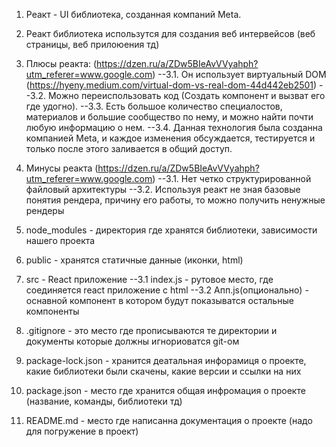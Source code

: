1. Реакт - UI библиотека, созданная компаний Meta.
2. Реакт библиотека использутся для создания веб интервейсов (веб страницы, веб прилоюения тд)
3. Плюсы реакта: (https://dzen.ru/a/ZDw5BIeAvVVyahph?utm_referer=www.google.com)
    --3.1. Он использует виртуальный DOM (https://hyeny.medium.com/virtual-dom-vs-real-dom-44d442eb2501)
    --3.2. Moжно переиспользовать код (Создать компонент и вызват его где удогно).
    --3.3. Есть большое количество специалостов, материалов и большие сообщество по нему, и можно найти почти любую информацию о нем.
    --3.4. Данная технология была созданна компанией Meta, и каждое изменения обсуждается, тестируется и только после этого заливается в общий доступ.
4. Минусы реакта (https://dzen.ru/a/ZDw5BIeAvVVyahph?utm_referer=www.google.com)
    --3.1. Нет четко структурированной файловый архитектуры
    --3.2. Используя реакт не зная базовые понятия рендера, причину его работы, то можно получить ненужные рендеры



1. node_modules - директория где хранятся библиотеки, зависимости нашего проекта
2. public - хранятся статичные данные (иконки, html)
3. src - React приложение
    --3.1 index.js - рутовое место, где соединяется react приложение с html
    --3.2 Апп.js(опционально) - оснавной компонент в котором будут показыватся остальные компоненты
4. .gitignore - это место где прописываются те директории и документы которые должны игнориоватся git-ом
5. package-lock.json - хранится деатальная инфорамиця о проекте, какие библиотеки были скачены, какие версии и ссылки на них
6. package.json - место где хранится общая инфромация о проекте (название, команды, библиотеки тд)
7. README.md - место где написанна документация о проекте (надо для погружение в проект)